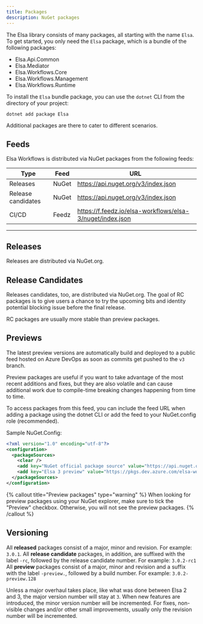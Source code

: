 ```yaml
---
title: Packages
description: NuGet packages
---
```


The Elsa library consists of many packages, all starting with the name `Elsa`.
To get started, you only need the `Elsa` package, which is a bundle of the following packages:

- Elsa.Api.Common
- Elsa.Mediator
- Elsa.Workflows.Core
- Elsa.Workflows.Management
- Elsa.Workflows.Runtime

To install the `Elsa` bundle package, you can use the `dotnet` CLI from the directory of your project:

```shell
dotnet add package Elsa
```

Additional packages are there to cater to different scenarios.

## Feeds

Elsa Workflows is distributed via NuGet packages from the following feeds:

| Type               | Feed  | URL                                                       |
|--------------------|-------|-----------------------------------------------------------|
| Releases           | NuGet | https://api.nuget.org/v3/index.json                       |
| Release candidates | NuGet | https://api.nuget.org/v3/index.json                       |
| CI/CD              | Feedz | https://f.feedz.io/elsa-workflows/elsa-3/nuget/index.json |

---

## Releases

Releases are distributed via NuGet.org.

## Release Candidates

Releases candidates, too, are distributed via NuGet.org.
The goal of RC packages is to give users a chance to try the upcoming bits and identity potential blocking issue before the final release.

RC packages are usually more stable than preview packages.

## Previews

The latest preview versions are automatically build and deployed to a public feed hosted on Azure DevOps as soon as commits get pushed to the `v3` branch.

Preview packages are useful if you want to take advantage of the most recent additions and fixes, but they are also volatile and can cause additional work due to compile-time breaking changes happening from time to time.

To access packages from this feed, you can include the feed URL when adding a package using the dotnet CLI or add the feed to your NuGet.config role (recommended).

Sample NuGet.Config:

```xml
<?xml version="1.0" encoding="utf-8"?>
<configuration>
  <packageSources>
    <clear />
    <add key="NuGet official package source" value="https://api.nuget.org/v3/index.json" />
    <add key="Elsa 3 preview" value="https://pkgs.dev.azure.com/elsa-workflows/3cbdb983-acb6-4ba7-b862-f9e3cbd4e213/_packaging/Elsa3/nuget/v3/index.json" />
  </packageSources>
</configuration>
```

{% callout title="Preview packages" type="warning" %}
When looking for preview packages using your NuGet explorer, make sure to tick the "Preview" checkbox. Otherwise, you will not see the preview packages.
{% /callout %}

## Versioning

All **released** packages consist of a major, minor and revision. For example: `3.0.1`.
All **release candidate** packages, in addition, are suffixed with the label `-rc`, followed by the release candidate number. For example: `3.0.2-rc1`
All **preview** packages consist of a major, minor and revision and a suffix with the label `-preview.`, followed by a build number. For example: `3.0.2-preview.128` 

Unless a major overhaul takes place, like what was done between Elsa 2 and 3, the major version number will stay at `3`.
When new features are introduced, the minor version number will be incremented.
For fixes, non-visible changes and/or other small improvements, usually only the revision number will be incremented.